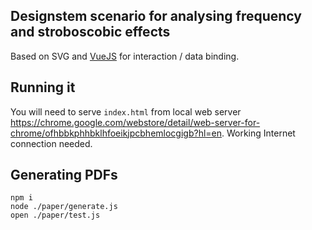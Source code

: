 ## Designstem scenario for analysing frequency and stroboscobic effects

Based on SVG and [VueJS](https://vuejs.org/v2/guide) for interaction / data binding.

## Running it

You will need to serve `index.html` from local web server https://chrome.google.com/webstore/detail/web-server-for-chrome/ofhbbkphhbklhfoeikjpcbhemlocgigb?hl=en. Working Internet connection needed.

## Generating PDFs

```
npm i
node ./paper/generate.js
open ./paper/test.js
```